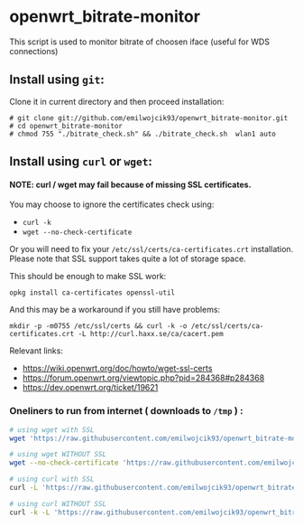 # openwrt_bitrate-monitor
This script is used to monitor bitrate of choosen iface (useful for WDS connections)

## Install using `git`:  
Clone it in current directory and then proceed installation:
```
# git clone git://github.com/emilwojcik93/openwrt_bitrate-monitor.git
# cd openwrt_bitrate-monitor
# chmod 755 "./bitrate_check.sh" && ./bitrate_check.sh  wlan1 auto
```

## Install using `curl` or `wget`:  

#### NOTE: curl / wget may fail because of missing SSL certificates.
You may choose to ignore the certificates check using:
 - `curl -k`
 - `wget --no-check-certificate`  

Or you will need to fix your `/etc/ssl/certs/ca-certificates.crt` installation.  
Please note that SSL support takes quite a lot of storage space.  

This should be enough to make SSL work:  
```
opkg install ca-certificates openssl-util
```
And this may be a workaround if you still have problems:
```
mkdir -p -m0755 /etc/ssl/certs && curl -k -o /etc/ssl/certs/ca-certificates.crt -L http://curl.haxx.se/ca/cacert.pem
```
Relevant links:
 - https://wiki.openwrt.org/doc/howto/wget-ssl-certs
 - https://forum.openwrt.org/viewtopic.php?pid=284368#p284368
 - https://dev.openwrt.org/ticket/19621

### Oneliners to run from internet ( downloads to `/tmp` ) :
```bash
# using wget with SSL
wget 'https://raw.githubusercontent.com/emilwojcik93/openwrt_bitrate-monitor/main/bitrate_check.sh' -O "/tmp/bitrate_check.sh" && chmod 755 "/tmp/bitrate_check.sh" && /tmp/bitrate_check.sh  wlan1 auto

# using wget WITHOUT SSL
wget --no-check-certificate 'https://raw.githubusercontent.com/emilwojcik93/openwrt_bitrate-monitor/main/bitrate_check.sh' -O "/tmp/bitrate_check.sh" && chmod 755 "/tmp/bitrate_check.sh" && /tmp/bitrate_check.sh  wlan1 auto

# using curl with SSL
curl -L 'https://raw.githubusercontent.com/emilwojcik93/openwrt_bitrate-monitor/main/bitrate_check.sh' -o "/tmp/bitrate_check.sh" && chmod 755 "/tmp/bitrate_check.sh" && /tmp/bitrate_check.sh  wlan1 auto

# using curl WITHOUT SSL
curl -k -L 'https://raw.githubusercontent.com/emilwojcik93/openwrt_bitrate-monitor/main/bitrate_check.sh' -o "/tmp/bitrate_check.sh" && chmod 755 "/tmp/bitrate_check.sh" && /tmp/bitrate_check.sh  wlan1 auto
```

